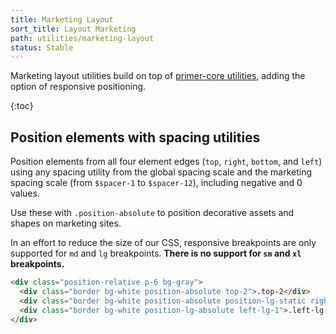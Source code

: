 ```yaml
---
title: Marketing Layout
sort_title: Layout Marketing
path: utilities/marketing-layout
status: Stable
---
```


Marketing layout utilities build on top of [primer-core utilities](/css/utilities/layout#position), adding the option of responsive positioning.

{:toc}

## Position elements with spacing utilities

Position elements from all four element edges (`top`, `right`, `bottom`, and `left`) using any spacing utility from the global spacing scale and the marketing spacing scale (from `$spacer-1` to `$spacer-12`), including negative and 0 values.

Use these with `.position-absolute` to position decorative assets and shapes on marketing sites.

In an effort to reduce the size of our CSS, responsive breakpoints are only supported for `md` and `lg` breakpoints. **There is no support for `sm` and `xl` breakpoints.**

```html
<div class="position-relative p-6 bg-gray">
  <div class="border bg-white position-absolute top-2">.top-2</div>
  <div class="border bg-white position-absolute position-lg-static right-md-4">.right-md-4</div>
  <div class="border bg-white position-lg-absolute left-lg-1">.left-lg-1</div>
</div>
```
